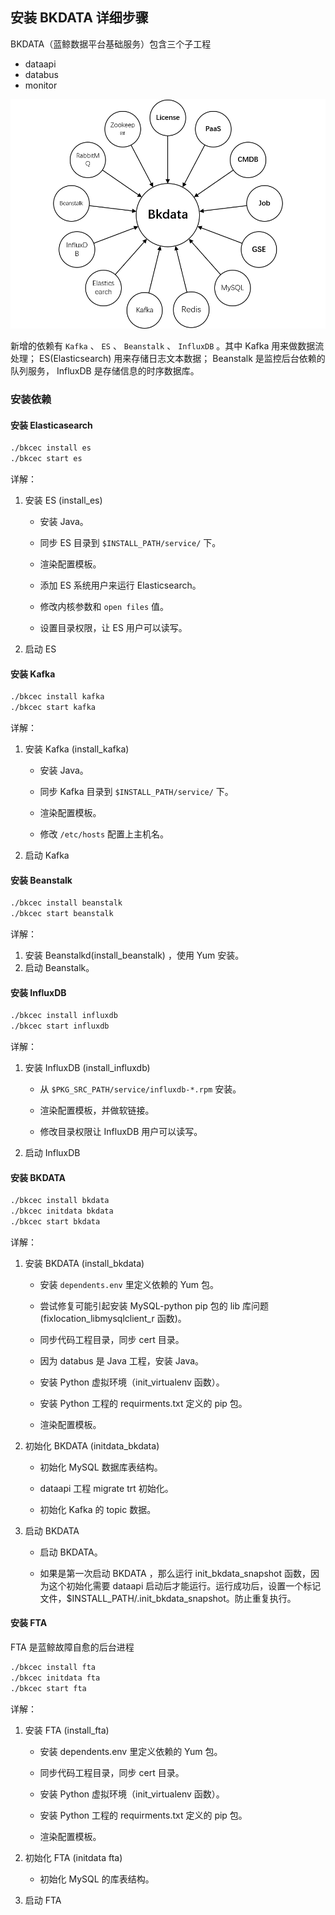 ## 安装 BKDATA 详细步骤

BKDATA（蓝鲸数据平台基础服务）包含三个子工程

- dataapi
- databus
- monitor

![Bkdata依赖简图](../../assets/bkdata_depends.png)

新增的依赖有 `Kafka` 、 `ES` 、 `Beanstalk` 、 `InfluxDB` 。其中 Kafka 用来做数据流处理； ES(Elasticsearch) 用来存储日志文本数据； Beanstalk 是监控后台依赖的队列服务， InfluxDB 是存储信息的时序数据库。

### 安装依赖

#### 安装 Elasticasearch

```bash
./bkcec install es
./bkcec start es
```

详解：

1. 安装 ES (install_es)
    - 安装 Java。

    - 同步 ES 目录到 `$INSTALL_PATH/service/` 下。

    - 渲染配置模板。

    - 添加 ES 系统用户来运行 Elasticsearch。

    - 修改内核参数和 `open files` 值。

    - 设置目录权限，让 ES 用户可以读写。

2. 启动 ES

#### 安装 Kafka

```bash
./bkcec install kafka
./bkcec start kafka
```

详解：

1. 安装 Kafka (install_kafka)

    - 安装 Java。

    - 同步 Kafka 目录到 `$INSTALL_PATH/service/` 下。

    - 渲染配置模板。

    - 修改 `/etc/hosts` 配置上主机名。

2. 启动 Kafka

#### 安装 Beanstalk

```bash
./bkcec install beanstalk
./bkcec start beanstalk
```

详解：

1. 安装 Beanstalkd(install_beanstalk) ，使用 Yum 安装。
2. 启动 Beanstalk。

#### 安装 InfluxDB

```bash
./bkcec install influxdb
./bkcec start influxdb
```

详解：

1. 安装 InfluxDB (install_influxdb)

    - 从 `$PKG_SRC_PATH/service/influxdb-*.rpm` 安装。

    - 渲染配置模板，并做软链接。

    - 修改目录权限让 InfluxDB 用户可以读写。

2. 启动 InfluxDB

#### 安装 BKDATA

```bash
./bkcec install bkdata
./bkcec initdata bkdata
./bkcec start bkdata
```

详解：

1. 安装 BKDATA (install_bkdata)

    - 安装 `dependents.env` 里定义依赖的 Yum 包。

    - 尝试修复可能引起安装 MySQL-python pip 包的 lib 库问题 (fixlocation_libmysqlclient_r 函数)。

    - 同步代码工程目录，同步 cert 目录。

    - 因为 databus 是 Java 工程，安装 Java。

    - 安装 Python 虚拟环境（init_virtualenv 函数）。

    - 安装 Python 工程的 requirments.txt 定义的 pip 包。

    - 渲染配置模板。

2. 初始化 BKDATA (initdata_bkdata)

    - 初始化 MySQL 数据库表结构。

    - dataapi 工程 migrate trt 初始化。

    - 初始化 Kafka 的 topic 数据。

3. 启动 BKDATA

    - 启动 BKDATA。

    - 如果是第一次启动 BKDATA ，那么运行 init_bkdata_snapshot 函数，因为这个初始化需要 dataapi 启动后才能运行。运行成功后，设置一个标记文件，$INSTALL_PATH/.init_bkdata_snapshot。防止重复执行。


#### 安装 FTA

FTA 是蓝鲸故障自愈的后台进程

```bash
./bkcec install fta
./bkcec initdata fta
./bkcec start fta
```

详解：

1. 安装 FTA  (install_fta)

    - 安装 dependents.env 里定义依赖的 Yum 包。

    - 同步代码工程目录，同步 cert 目录。

    - 安装 Python 虚拟环境（init_virtualenv 函数）。

    - 安装 Python 工程的 requirments.txt 定义的 pip 包。

    - 渲染配置模板。

2. 初始化 FTA (initdata fta)

    - 初始化 MySQL 的库表结构。

3. 启动 FTA
